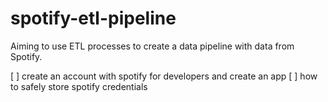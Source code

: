 # spotify-etl-pipeline
Aiming to use ETL processes to create a data pipeline with data from Spotify. 

[  ] create an account with spotify for developers and create an app
[  ] how to safely store spotify credentials
